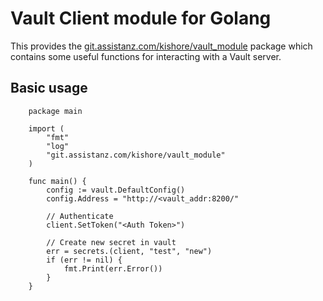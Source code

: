 # Vault Client module for Golang

This provides the [git.assistanz.com/kishore/vault_module](https://git.assistanz.com/kishore/vault_module) package which contains some useful functions for interacting with a Vault server.

## Basic usage

```
    package main

    import (
        "fmt"
        "log"
        "git.assistanz.com/kishore/vault_module"
    )

    func main() {
        config := vault.DefaultConfig()
        config.Address = "http://<vault_addr:8200/"

        // Authenticate
	    client.SetToken("<Auth Token>")

        // Create new secret in vault
        err = secrets.(client, "test", "new")
        if (err != nil) {
		    fmt.Print(err.Error())
	    }
    }
```
